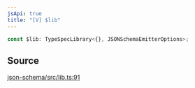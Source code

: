 ```yaml
---
jsApi: true
title: "[V] $lib"
---
```


```ts
const $lib: TypeSpecLibrary<{}, JSONSchemaEmitterOptions>;
```

## Source

[json-schema/src/lib.ts:91](https://github.com/markcowl/cadl/blob/1a6d2b70/packages/json-schema/src/lib.ts#L91)
